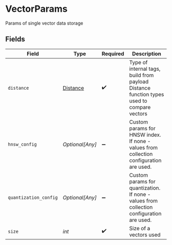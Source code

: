 # VectorParams

Params of single vector data storage


## Fields

| Field                                                                                     | Type                                                                                      | Required                                                                                  | Description                                                                               |
| ----------------------------------------------------------------------------------------- | ----------------------------------------------------------------------------------------- | ----------------------------------------------------------------------------------------- | ----------------------------------------------------------------------------------------- |
| `distance`                                                                                | [Distance](../../models/shared/distance.md)                                               | :heavy_check_mark:                                                                        | Type of internal tags, build from payload Distance function types used to compare vectors |
| `hnsw_config`                                                                             | *Optional[Any]*                                                                           | :heavy_minus_sign:                                                                        | Custom params for HNSW index. If none - values from collection configuration are used.    |
| `quantization_config`                                                                     | *Optional[Any]*                                                                           | :heavy_minus_sign:                                                                        | Custom params for quantization. If none - values from collection configuration are used.  |
| `size`                                                                                    | *int*                                                                                     | :heavy_check_mark:                                                                        | Size of a vectors used                                                                    |